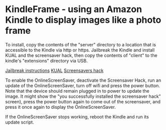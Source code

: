 # KindleFrame - using an Amazon Kindle to display images like a photo frame
To install, copy the contents of the "server" directory to a location that is accessible to the Kindle via http or https.
Jailbreak the Kindle and install KUAL and the screensaver hack, then copy the contents of "client" to the kindle's "extensions" directory via USB.

[Jailbreak instructions](https://www.mobileread.com/forums/showthread.php?t=186645)
[KUAL](https://www.mobileread.com/forums/showthread.php?t=203326)
[Screensavers hack](https://www.mobileread.com/forums/showthread.php?t=195474)


To enable the OnlineScreenSaver, deactivate the Screensaver Hack, run an update of the OnlineScreenSaver, turn off wifi and press the power button. Note that the device should remain plugged in to power to update the image.
It might show the "you successfully installed the screensaver hack" screen), press the power button again to come out of the screensaver, and press it once again to display the OnlineScreenSaver.

If the OnlineScreenSaver stops working, reboot the Kindle and run its update script.

